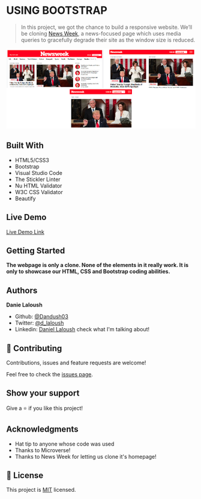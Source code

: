 # USING BOOTSTRAP

> In this project, we got the chance to build a responsive website. We’ll be cloning [News Week](http://www.newsweek.com/), a news-focused page which uses media queries to gracefully degrade their site as the window size is reduced.

![screenshot](./example-page.png)

## Built With

- HTML5/CSS3
- Bootstrap
- Visual Studio Code
- The Stickler Linter
- Nu HTML Validator
- W3C CSS Validator
- Beautify

## Live Demo

[Live Demo Link](https://rawcdn.githack.com/Dandush03/Using-Bootstrap/bda207482c1da6afc2cffcff7b049aff450f2248/index.html)


## Getting Started

**The webpage is only a clone. None of the elements in it really work. It is only to showcase our HTML, CSS and Bootstrap coding abilities.**

## Authors

**Danie Laloush**
- Github: [@Dandush03](https://github.com/Dandush03)
- Twitter: [@d_laloush](https://twitter.com/d_laloush)
- Linkedin: [Daniel Laloush](https://www.linkedin.com/in/daniel-laloush-0a7331a9) check what I'm talking about!

## 🤝 Contributing

Contributions, issues and feature requests are welcome!

Feel free to check the [issues page](./issues/).

## Show your support

Give a ⭐️ if you like this project!

## Acknowledgments

- Hat tip to anyone whose code was used
- Thanks to Microverse!
- Thanks to News Week for letting us clone it's homepage!

## 📝 License

This project is [MIT](lic.url) licensed.
